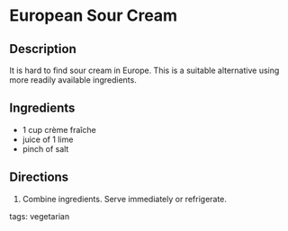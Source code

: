 European Sour Cream
===================

## Description

It is hard to find sour cream in Europe. This is a suitable alternative using more readily available ingredients.

## Ingredients

* 1 cup crème fraîche
* juice of 1 lime
* pinch of salt

## Directions

1. Combine ingredients. Serve immediately or refrigerate.

tags: vegetarian
